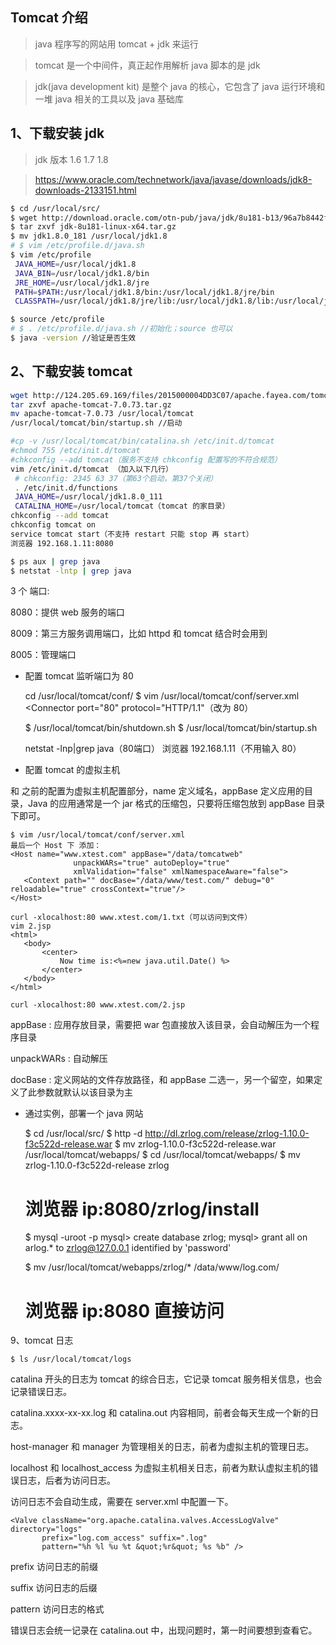 ## Tomcat 介绍
> java 程序写的网站用 tomcat + jdk 来运行

> tomcat 是一个中间件，真正起作用解析 java 脚本的是 jdk

> jdk(java development kit) 是整个 java 的核心，它包含了 java 运行环境和一堆 java 相关的工具以及 java 基础库

## 1、下载安装 jdk
> jdk 版本 1.6 1.7 1.8

> https://www.oracle.com/technetwork/java/javase/downloads/jdk8-downloads-2133151.html

```bash
$ cd /usr/local/src/
$ wget http://download.oracle.com/otn-pub/java/jdk/8u181-b13/96a7b8442fe848ef90c96a2fad6ed6d1/jdk-8u181-linux-x64.tar.gz?AuthParam=1538813426_02ed11d13fc1a3ea7e89c540bd596435
$ tar zxvf jdk-8u181-linux-x64.tar.gz
$ mv jdk1.8.0_181 /usr/local/jdk1.8
# $ vim /etc/profile.d/java.sh
$ vim /etc/profile
 JAVA_HOME=/usr/local/jdk1.8
 JAVA_BIN=/usr/local/jdk1.8/bin
 JRE_HOME=/usr/local/jdk1.8/jre
 PATH=$PATH:/usr/local/jdk1.8/bin:/usr/local/jdk1.8/jre/bin
 CLASSPATH=/usr/local/jdk1.8/jre/lib:/usr/local/jdk1.8/lib:/usr/local/jdk1.8/jre/lib/charsets.jar

$ source /etc/profile
# $ . /etc/profile.d/java.sh //初始化；source 也可以
$ java -version //验证是否生效
```
## 2、下载安装 tomcat
```bash
wget http://124.205.69.169/files/2015000004DD3C07/apache.fayea.com/tomcat/tomcat-7/v7.0.73/bin/apache-tomcat-7.0.73.tar.gz
tar zxvf apache-tomcat-7.0.73.tar.gz 
mv apache-tomcat-7.0.73 /usr/local/tomcat
/usr/local/tomcat/bin/startup.sh //启动

#cp -v /usr/local/tomcat/bin/catalina.sh /etc/init.d/tomcat
#chmod 755 /etc/init.d/tomcat
#chkconfig --add tomcat（服务不支持 chkconfig 配置写的不符合规范）
vim /etc/init.d/tomcat （加入以下几行）
 # chkconfig: 2345 63 37（第63个启动，第37个关闭）
 . /etc/init.d/functions
 JAVA_HOME=/usr/local/jdk1.8.0_111
 CATALINA_HOME=/usr/local/tomcat（tomcat 的家目录）
chkconfig --add tomcat
chkconfig tomcat on
service tomcat start（不支持 restart 只能 stop 再 start）
浏览器 192.168.1.11:8080

$ ps aux | grep java
$ netstat -lntp | grep java
```

3 个 端口:

8080：提供 web 服务的端口

8009：第三方服务调用端口，比如 httpd 和 tomcat 结合时会用到

8005：管理端口

- 配置 tomcat 监听端口为 80

    cd /usr/local/tomcat/conf/
    $ vim /usr/local/tomcat/conf/server.xml
     <Connector port="80" protocol="HTTP/1.1"（改为 80）
    
    $ /usr/local/tomcat/bin/shutdown.sh
    $ /usr/local/tomcat/bin/startup.sh
    
    netstat -lnp|grep java（80端口）
    浏览器 192.168.1.11（不用输入 80）

- 配置 tomcat 的虚拟主机

<Host> 和 </Host> 之前的配置为虚拟主机配置部分，name 定义域名，appBase 定义应用的目录，Java 的应用通常是一个 jar 格式的压缩包，只要将压缩包放到  appBase 目录下即可。

    $ vim /usr/local/tomcat/conf/server.xml
    最后一个 Host 下 添加：
    <Host name="www.xtest.com" appBase="/data/tomcatweb"
                  unpackWARs="true" autoDeploy="true"
                  xmlValidation="false" xmlNamespaceAware="false">
       <Context path="" docBase="/data/www/test.com/" debug="0" reloadable="true" crossContext="true"/>
    </Host>
    
    curl -xlocalhost:80 www.xtest.com/1.txt（可以访问到文件）
    vim 2.jsp 
    <html>
       <body>
           <center>
               Now time is:<%=new java.util.Date() %>
           </center>
       </body>
    </html>
    
    curl -xlocalhost:80 www.xtest.com/2.jsp

appBase : 应用存放目录，需要把 war 包直接放入该目录，会自动解压为一个程序目录

unpackWARs : 自动解压

docBase : 定义网站的文件存放路径，和 appBase 二选一，另一个留空，如果定义了此参数就默认以该目录为主

- 通过实例，部署一个 java 网站

    $ cd /usr/local/src/
    $ http -d http://dl.zrlog.com/release/zrlog-1.10.0-f3c522d-release.war
    $ mv zrlog-1.10.0-f3c522d-release.war /usr/local/tomcat/webapps/
    $ cd /usr/local/tomcat/webapps/
    $ mv zrlog-1.10.0-f3c522d-release zrlog
    # 浏览器 ip:8080/zrlog/install
    $ mysql -uroot -p
    mysql> create database zrlog;
    mysql> grant all on arlog.* to zrlog@127.0.0.1 identified by 'password'
    
    $ mv /usr/local/tomcat/webapps/zrlog/* /data/www/log.com/
    # 浏览器 ip:8080 直接访问

9、tomcat 日志

    $ ls /usr/local/tomcat/logs

catalina 开头的日志为 tomcat 的综合日志，它记录 tomcat 服务相关信息，也会记录错误日志。

catalina.xxxx-xx-xx.log 和 catalina.out 内容相同，前者会每天生成一个新的日志。

host-manager 和 manager 为管理相关的日志，前者为虚拟主机的管理日志。

localhost 和 localhost_access 为虚拟主机相关日志，前者为默认虚拟主机的错误日志，后者为访问日志。

访问日志不会自动生成，需要在 server.xml 中配置一下。

    <Valve className="org.apache.catalina.valves.AccessLogValve" directory="logs"
           prefix="log.com_access" suffix=".log"
           pattern="%h %l %u %t &quot;%r&quot; %s %b" />

prefix 访问日志的前缀

suffix 访问日志的后缀

pattern 访问日志的格式

错误日志会统一记录在 catalina.out 中，出现问题时，第一时间要想到查看它。
